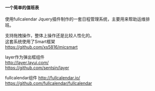 #### 一个简单的值班表
使用fullcalendar Jquery插件制作的一套日程管理系统，主要用来帮助运维排班。  

支持拖拽操作，整体上操作还是比较人性化的。  
这套系统使用了Smart框架  
https://github.com/xs5816/micsmart  

layer作为弹出框组件  
http://layer.layui.com/  
https://github.com/sentsin/layer  

fullcalendar组件
http://fullcalendar.io/  
https://github.com/fullcalendar/fullcalendar  



